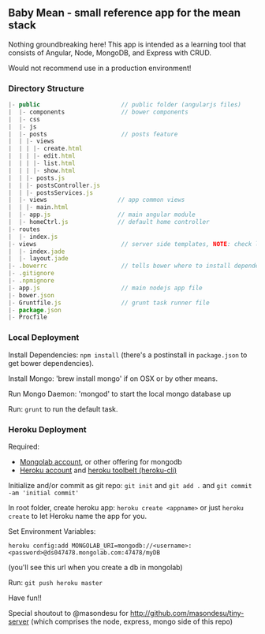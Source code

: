 ## Baby Mean - small reference app for the mean stack
Nothing groundbreaking here!  This app is intended as a learning tool that consists of Angular, Node, MongoDB, and Express with CRUD.

Would not recommend use in a production environment!

### Directory Structure

``` javascript
|- public                       // public folder (angularjs files)
|  |- components                // bower components
|  |- css
|  |- js
|  |- posts                     // posts feature
|  | |- views
|  | | |- create.html
|  | | |- edit.html
|  | | |- list.html
|  | | |- show.html
|  | |- posts.js
|  | |- postsController.js
|  | |- postsServices.js
|  |- views                    // app common views
|  | |- main.html
|  |- app.js                   // main angular module
|  |- homeCtrl.js              // default home controller
|- routes
|  |- index.js
|- views                        // server side templates, NOTE: check layout.jade
|  |- index.jade
|  |- layout.jade
|- .bowerrc                     // tells bower where to install dependencies
|- .gitignore
|- .npmignore
|- app.js                       // main nodejs app file
|- bower.json
|- Gruntfile.js                 // grunt task runner file
|- package.json
|- Procfile

```

### Local Deployment
Install Dependencies: `npm install` (there's a postinstall in `package.json` to get bower dependencies).

Install Mongo: 'brew install mongo' if on OSX or by other means.

Run Mongo Daemon: 'mongod' to start the local mongo database up 

Run: `grunt` to run the default task.

### Heroku Deployment
Required:
- [Mongolab account](https://mongolab.com/), or other offering for mongodb
- [Heroku account](https://www.heroku.com) and [heroku toolbelt (heroku-cli)](https://toolbelt.heroku.com/)

Initialize and/or commit as git repo: `git init` and `git add .` and `git commit -am 'initial commit'`

In root folder, create heroku app: `heroku create <appname>` or just `heroku create` to let Heroku name the app for you.

Set Environment Variables: 

`heroku config:add MONGOLAB_URI=mongodb://<username>:<password>@ds047478.mongolab.com:47478/myDB` 

(you'll see this url when you create a db in mongolab)


Run: `git push heroku master`


Have fun!!

Special shoutout to @masondesu for http://github.com/masondesu/tiny-server (which comprises the node, express, mongo side of this repo)


